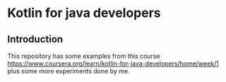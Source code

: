 # Kotlin for java developers

## Introduction
This repository has some examples from this course 
https://www.coursera.org/learn/kotlin-for-java-developers/home/week/1 plus
some more experiments done by me.